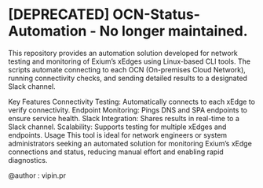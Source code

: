# [DEPRECATED] OCN-Status-Automation - No longer maintained.
This repository provides an automation solution developed for network testing and monitoring of Exium’s xEdges using Linux-based CLI tools. The scripts automate connecting to each OCN (On-premises Cloud Network), running connectivity checks, and sending detailed results to a designated Slack channel.

Key Features
Connectivity Testing: Automatically connects to each xEdge to verify connectivity.
Endpoint Monitoring: Pings DNS and SPA endpoints to ensure service health.
Slack Integration: Shares results in real-time to a Slack channel.
Scalability: Supports testing for multiple xEdges and endpoints.
Usage
This tool is ideal for network engineers or system administrators seeking an automated solution for monitoring Exium’s xEdge connections and status, reducing manual effort and enabling rapid diagnostics.
       
@author : vipin.pr       


